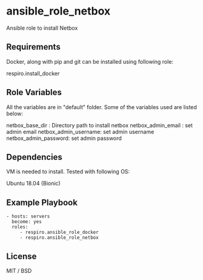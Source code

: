 ansible_role_netbox
=========

Ansible role to install Netbox 

Requirements
------------
Docker, along with pip and git can be installed using following role:

respiro.install_docker


Role Variables
--------------
All the variables are in "default" folder. Some of the variables used are listed below:

netbox_base_dir : Directory path to install netbox
netbox_admin_email : set admin email
netbox_admin_username: set admin username
netbox_admin_password: set admin password

Dependencies
------------
VM is needed to install. Tested with following OS:

Ubuntu 18.04 (Bionic)

Example Playbook
----------------

    - hosts: servers
      become: yes
      roles:
         - respiro.ansible_role_docker
         - respiro.ansible_role_netbox

License
-------

MIT / BSD

